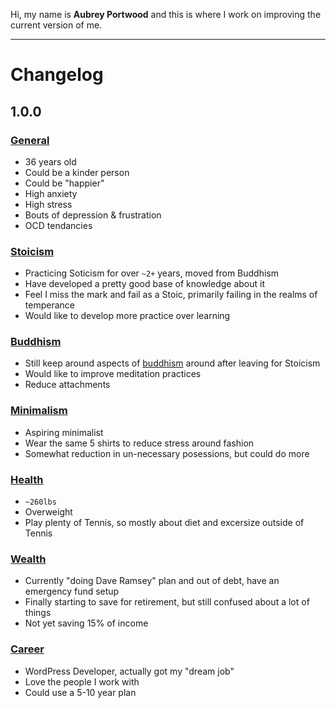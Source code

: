Hi, my name is **Aubrey Portwood** and this is where I work on improving the current version of me.

__________________

# Changelog

## 1.0.0

### [General](labels/general)

- 36 years old
- Could be a kinder person
- Could be "happier"
- High anxiety
- High stress
- Bouts of depression & frustration
- OCD tendancies

### [Stoicism](labels/stoicism)

- Practicing Soticism for over `~2+` years, moved from Buddhism
- Have developed a pretty good base of knowledge about it
- Feel I miss the mark and fail as a Stoic, primarily failing in the realms of temperance
- Would like to develop more practice over learning

### [Buddhism](labels/buddhism)

- Still keep around aspects of [buddhism](labels/buddhism) around after leaving for Stoicism
- Would like to improve meditation practices
- Reduce attachments

### [Minimalism](labels/minimalism)

- Aspiring minimalist
- Wear the same 5 shirts to reduce stress around fashion
- Somewhat reduction in un-necessary posessions, but could do more

### [Health](labels/health)

- `~260lbs`
- Overweight
- Play plenty of Tennis, so mostly about diet and excersize outside of Tennis

### [Wealth](labels/money)

- Currently "doing Dave Ramsey" plan and out of debt, have an emergency fund setup
- Finally starting to save for retirement, but still confused about a lot of things
- Not yet saving 15% of income

### [Career](labels/career)

- WordPress Developer, actually got my "dream job"
- Love the people I work with
- Could use a 5-10 year plan
